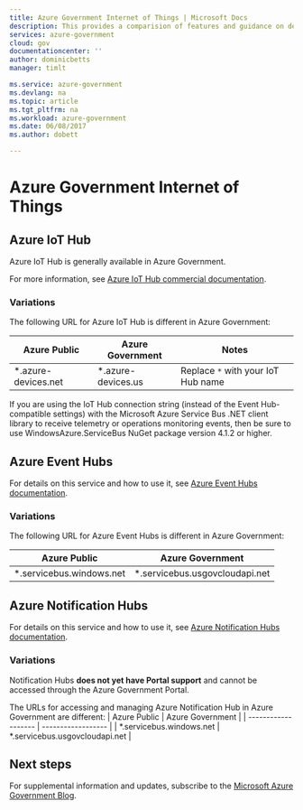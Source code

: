 ```yaml
---
title: Azure Government Internet of Things | Microsoft Docs
description: This provides a comparision of features and guidance on developing IoT Hub applications for Azure Government
services: azure-government
cloud: gov
documentationcenter: ''
author: dominicbetts
manager: timlt

ms.service: azure-government
ms.devlang: na
ms.topic: article
ms.tgt_pltfrm: na
ms.workload: azure-government
ms.date: 06/08/2017
ms.author: dobett

---
```

# Azure Government Internet of Things

## Azure IoT Hub

Azure IoT Hub is generally available in Azure Government.

For more information, see [Azure IoT Hub commercial documentation](../iot-hub/index.md).

### Variations

The following URL for Azure IoT Hub is different in Azure Government:

| Azure Public        | Azure Government   | Notes                              |
| ------------------- | ------------------ | ---------------------------------- |
| *.azure-devices.net | *.azure-devices.us | Replace `*` with your IoT Hub name |

If you are using the IoT Hub connection string (instead of the Event Hub-compatible settings) with the Microsoft Azure Service Bus .NET client library to receive telemetry or operations monitoring events, then be sure to use WindowsAzure.ServiceBus NuGet package version 4.1.2 or higher.

## Azure Event Hubs
For details on this service and how to use it, see [Azure Event Hubs documentation](../event-hubs/event-hubs-what-is-event-hubs.md).

### Variations

The following URL for Azure Event Hubs is different in Azure Government:

| Azure Public        | Azure Government   | 
| ------------------- | ------------------ | 
| *.servicebus.windows.net | *.servicebus.usgovcloudapi.net |

## Azure Notification Hubs
For details on this service and how to use it, see [Azure Notification Hubs documentation](../notification-hubs/index.md).

### Variations
Notification Hubs **does not yet have Portal support** and cannot be accessed through the Azure Government Portal.

The URLs for accessing and managing Azure Notification Hub in Azure Government are different:
| Azure Public        | Azure Government   | 
| ------------------- | ------------------ | 
| *.servicebus.windows.net | *.servicebus.usgovcloudapi.net |

## Next steps

For supplemental information and updates, subscribe to the [Microsoft Azure Government Blog](https://blogs.msdn.microsoft.com/azuregov).
